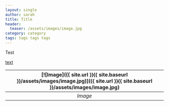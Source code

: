 ```yaml
---
layout: single
author: sarah
title: Title
header:
  teaser: /assets/images/image.jpg
category: category
tags: tags tags tags 
---
```


Test

[text](https://link)

| [![Image]({{ site.url }}{{ site.baseurl }}/assets/images/image.jpg)]({{ site.url }}{{ site.baseurl }}/assets/images/image.jpg) | 
|:--:| 
| *Image* |
